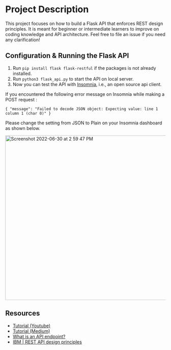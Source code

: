 # Project Description

This project focuses on how to build a Flask API that enforces REST design principles. It is meant for beginner or intermediate learners to improve on coding knowledge and API architecture. Feel free to file an issue if you need any clarification! 

## Configuration & Running the Flask API 
1. Run ```pip install flask flask-restful``` if the packages is not already installed.
2. Run ```python3 flask_api.py``` to start the API on local server.
3. Now you can test the API with [Insomnia](https://insomnia.rest/download), i.e., an open source api client.

If you encountered the following error message on Insomnia while making a POST request :

```{ "message": "Failed to decode JSON object: Expecting value: line 1 column 1 (char 0)" }```

Please change the setting from JSON to Plain on your Insomnia dashboard as shown below.

<img width="517" alt="Screenshot 2022-06-30 at 2 59 47 PM" src="https://user-images.githubusercontent.com/79074359/176613130-7d6f16ef-688a-43ec-b891-1d5d4f62db69.png">

## Resources

- [Tutorial (Youtube)](https://www.youtube.com/watch?v=MF75aNH3Gjs)
- [Tutorial (Medium)](https://towardsdatascience.com/the-right-way-to-build-an-api-with-python-cd08ab285f8f)
- [What is an API endpoint?](https://rapidapi.com/blog/api-glossary/endpoint/)
- [IBM | REST API design principles](https://www.ibm.com/sg-en/cloud/learn/rest-apis)
